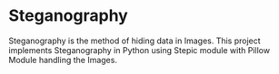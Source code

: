 # Steganography
Steganography is the method of hiding data in Images. This project implements Steganography in Python using Stepic module with Pillow Module handling the Images. 
